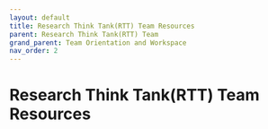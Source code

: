 ```yaml
---
layout: default
title: Research Think Tank(RTT) Team Resources
parent: Research Think Tank(RTT) Team
grand_parent: Team Orientation and Workspace
nav_order: 2
---
```


# Research Think Tank(RTT) Team Resources